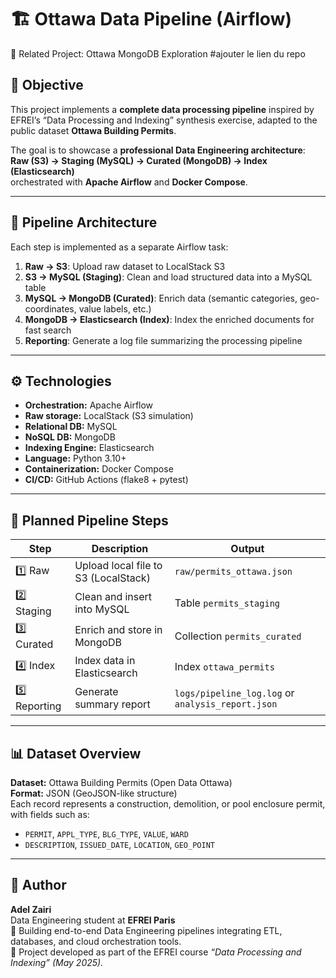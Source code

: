 # 🏗️ Ottawa Data Pipeline (Airflow)

🔗 Related Project: Ottawa MongoDB Exploration #ajouter le lien du repo

## 🎯 Objective

This project implements a **complete data processing pipeline** inspired by EFREI’s “Data Processing and Indexing” synthesis exercise, adapted to the public dataset **Ottawa Building Permits**.

The goal is to showcase a **professional Data Engineering architecture**:
**Raw (S3) → Staging (MySQL) → Curated (MongoDB) → Index (Elasticsearch)**  
orchestrated with **Apache Airflow** and **Docker Compose**.

---

## 🧱 Pipeline Architecture


Each step is implemented as a separate Airflow task:

1. **Raw → S3**: Upload raw dataset to LocalStack S3  
2. **S3 → MySQL (Staging)**: Clean and load structured data into a MySQL table  
3. **MySQL → MongoDB (Curated)**: Enrich data (semantic categories, geo-coordinates, value labels, etc.)  
4. **MongoDB → Elasticsearch (Index)**: Index the enriched documents for fast search  
5. **Reporting**: Generate a log file summarizing the processing pipeline

---

## ⚙️ Technologies

- **Orchestration:** Apache Airflow  
- **Raw storage:** LocalStack (S3 simulation)  
- **Relational DB:** MySQL  
- **NoSQL DB:** MongoDB  
- **Indexing Engine:** Elasticsearch  
- **Language:** Python 3.10+  
- **Containerization:** Docker Compose  
- **CI/CD:** GitHub Actions (flake8 + pytest)


---

## 🚀 Planned Pipeline Steps

| Step | Description | Output |
|------|--------------|--------|
| 1️⃣ Raw | Upload local file to S3 (LocalStack) | `raw/permits_ottawa.json` |
| 2️⃣ Staging | Clean and insert into MySQL | Table `permits_staging` |
| 3️⃣ Curated | Enrich and store in MongoDB | Collection `permits_curated` |
| 4️⃣ Index | Index data in Elasticsearch | Index `ottawa_permits` |
| 5️⃣ Reporting | Generate summary report | `logs/pipeline_log.log` or `analysis_report.json` |

---

## 📊 Dataset Overview

**Dataset:** Ottawa Building Permits (Open Data Ottawa)  
**Format:** JSON (GeoJSON-like structure)  
Each record represents a construction, demolition, or pool enclosure permit, with fields such as:
- `PERMIT`, `APPL_TYPE`, `BLG_TYPE`, `VALUE`, `WARD`
- `DESCRIPTION`, `ISSUED_DATE`, `LOCATION`, `GEO_POINT`

---

## 🧩 Author

**Adel Zairi**  
Data Engineering student at **EFREI Paris**  
📍 Building end-to-end Data Engineering pipelines integrating ETL, databases, and cloud orchestration tools.  
💼 Project developed as part of the EFREI course *“Data Processing and Indexing” (May 2025).*

